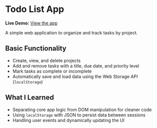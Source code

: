 # Todo List App

**Live Demo:** [View the app](https://lian-143.github.io/odin-toDoList/)

A simple web application to organize and track tasks by project.

## Basic Functionality

- Create, view, and delete projects
- Add and remove tasks with a title, due date, and priority level
- Mark tasks as complete or incomplete
- Automatically save and load data using the Web Storage API (`localStorage`)

## What I Learned
- Separating core app logic from DOM manipulation for cleaner code
- Using `localStorage` with JSON to persist data between sessions
- Handling user events and dynamically updating the UI
